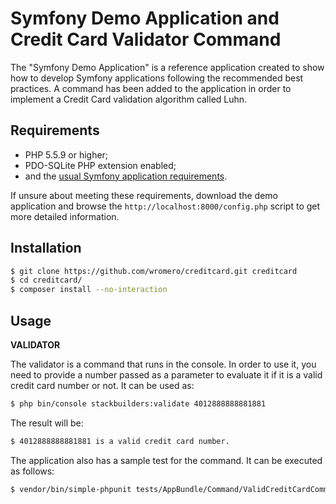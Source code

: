 Symfony Demo Application and Credit Card Validator Command
==========================================================

The "Symfony Demo Application" is a reference application created to show how
to develop Symfony applications following the recommended best practices. 
A command has been added to the application in order to implement a Credit 
Card validation algorithm called Luhn.



Requirements
------------

  * PHP 5.5.9 or higher;
  * PDO-SQLite PHP extension enabled;
  * and the [usual Symfony application requirements](https://symfony.com/doc/current/reference/requirements.html).

If unsure about meeting these requirements, download the demo application and
browse the `http://localhost:8000/config.php` script to get more detailed
information.

Installation
------------


```bash
$ git clone https://github.com/wromero/creditcard.git creditcard
$ cd creditcard/
$ composer install --no-interaction
```



Usage
-----



**VALIDATOR**

The validator is a command that runs in the console. In order to use it, you need to provide a number 
passed as a parameter to evaluate it if it is a valid credit card number or not. It can be used as:
```bash
$ php bin/console stackbuilders:validate 4012888888881881

``` 
The result will be:
```bash
$ 4012888888881881 is a valid credit card number.
``` 

The application also has a sample test for the command. It can be executed as follows:

```bash
$ vendor/bin/simple-phpunit tests/AppBundle/Command/ValidCreditCardCommandTest.php

```
